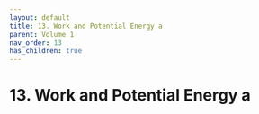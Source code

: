 ```yaml
---
layout: default
title: 13. Work and Potential Energy a
parent: Volume 1
nav_order: 13
has_children: true
---
```

# 13. Work and Potential Energy a

